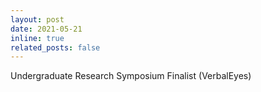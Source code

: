 ```yaml
---
layout: post
date: 2021-05-21
inline: true
related_posts: false
---
```


Undergraduate Research Symposium Finalist (VerbalEyes)

